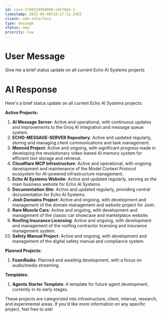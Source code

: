 ```yaml
---
id: conv-1749234450988-o3k78pk-1
timestamp: 2025-06-06T18:27:32.249Z
client: web-interface
type: message
status: new
priority: low
---
```


# User Message

Give me a brief status update on all current Echo AI Systems projects

# AI Response

Here's a brief status update on all current Echo AI Systems projects:

**Active Projects:**

1. **AI Message Server**: Active and operational, with continuous updates and improvements to the Groq AI integration and message queue system.
2. **ECHO-MESSAGE-SERVER Repository**: Active and updated regularly, storing and managing client communications and task management.
3. **Memvid Project**: Active and ongoing, with significant progress made in developing the revolutionary video-based AI memory system for efficient text storage and retrieval.
4. **Cloudflare MCP Infrastructure**: Active and operational, with ongoing development and maintenance of the Model Context Protocol ecosystem for AI-powered infrastructure management.
5. **Echo AI Systems Website**: Active and updated regularly, serving as the main business website for Echo AI Systems.
6. **Documentation Site**: Active and updated regularly, providing central documentation for Echo AI Systems.
7. **Josh Domains Project**: Active and ongoing, with development and management of the domain management and website project for Josh.
8. **Rare Muscle Cars**: Active and ongoing, with development and management of the classic car showcase and marketplace website.
9. **Roofing Insurance Licensing**: Active and ongoing, with development and management of the roofing contractor licensing and insurance management system.
10. **Safety Manual Project**: Active and ongoing, with development and management of the digital safety manual and compliance system.

**Planned Projects:**

1. **FoamRadio**: Planned and awaiting development, with a focus on audio/media streaming.

**Templates:**

1. **Agents Starter Template**: A template for future agent development, currently in its early stages.

These projects are categorized into infrastructure, client, internal, research, and experimental areas. If you'd like more information on any specific project, feel free to ask!


